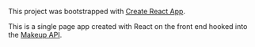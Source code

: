 This project was bootstrapped with [Create React App](https://github.com/facebookincubator/create-react-app).

This is a single page app created with React on the front end hooked into the [Makeup API](https://makeup-api.herokuapp.com/).